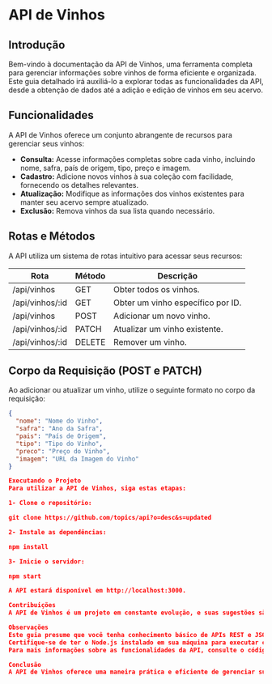 # API de Vinhos

## Introdução

Bem-vindo à documentação da API de Vinhos, uma ferramenta completa para gerenciar informações sobre vinhos de forma eficiente e organizada. Este guia detalhado irá auxiliá-lo a explorar todas as funcionalidades da API, desde a obtenção de dados até a adição e edição de vinhos em seu acervo.

## Funcionalidades

A API de Vinhos oferece um conjunto abrangente de recursos para gerenciar seus vinhos:

- **Consulta:** Acesse informações completas sobre cada vinho, incluindo nome, safra, país de origem, tipo, preço e imagem.
- **Cadastro:** Adicione novos vinhos à sua coleção com facilidade, fornecendo os detalhes relevantes.
- **Atualização:** Modifique as informações dos vinhos existentes para manter seu acervo sempre atualizado.
- **Exclusão:** Remova vinhos da sua lista quando necessário.

## Rotas e Métodos

A API utiliza um sistema de rotas intuitivo para acessar seus recursos:

| Rota           | Método | Descrição                        |
|----------------|--------|----------------------------------|
| /api/vinhos    | GET    | Obter todos os vinhos.           |
| /api/vinhos/:id| GET    | Obter um vinho específico por ID.|
| /api/vinhos    | POST   | Adicionar um novo vinho.         |
| /api/vinhos/:id| PATCH  | Atualizar um vinho existente.    |
| /api/vinhos/:id| DELETE | Remover um vinho.                |


## Corpo da Requisição (POST e PATCH)

Ao adicionar ou atualizar um vinho, utilize o seguinte formato no corpo da requisição:

```json
{
  "nome": "Nome do Vinho",
  "safra": "Ano da Safra",
  "pais": "País de Origem",
  "tipo": "Tipo do Vinho",
  "preco": "Preço do Vinho",
  "imagem": "URL da Imagem do Vinho"
}

Executando o Projeto
Para utilizar a API de Vinhos, siga estas etapas:

1- Clone o repositório:

git clone https://github.com/topics/api?o=desc&s=updated

2- Instale as dependências:

npm install

3- Inicie o servidor: 

npm start

A API estará disponível em http://localhost:3000.

Contribuições
A API de Vinhos é um projeto em constante evolução, e suas sugestões são bem-vindas! Contribua para o aprimoramento da ferramenta abrindo issues no repositório GitHub ou enviando pull requests com suas melhorias.

Observações
Este guia presume que você tenha conhecimento básico de APIs REST e JSON.
Certifique-se de ter o Node.js instalado em sua máquina para executar o servidor.
Para mais informações sobre as funcionalidades da API, consulte o código-fonte do projeto.

Conclusão
A API de Vinhos oferece uma maneira prática e eficiente de gerenciar sua coleção de vinhos. Com seus recursos intuitivos e documentação completa, você pode facilmente organizar seus dados e desfrutar de uma experiência aprimorada no mundo dos vinhos.
